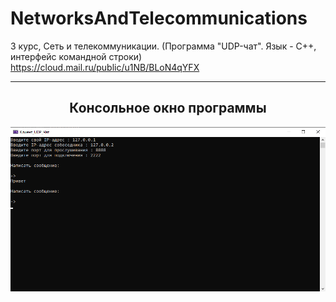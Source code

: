 # NetworksAndTelecommunications
3 курс, Сеть и телекоммуникации. (Программа "UDP-чат". Язык - С++, интерфейс командной строки)
https://cloud.mail.ru/public/u1NB/BLoN4qYFX
<hr/>
<h2 align="center">Консольное окно программы</h2>
<p align="center">
  <a href="https://raw.githubusercontent.com/kontr24/NetworksAndTelecommunications/03192bdeae34c4dcbb5e0d3b3970e19e15eadfe0/ScreenshotsApplication/ConsoleWindow.png"><img src="https://github.com/kontr24/NetworksAndTelecommunications/blob/03192bdeae34c4dcbb5e0d3b3970e19e15eadfe0/ScreenshotsApplication/ConsoleWindow.png"></img></a>
</p>
